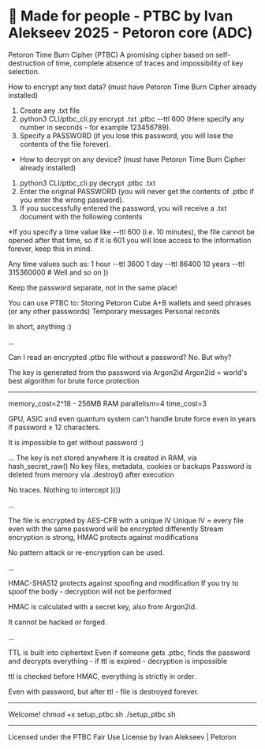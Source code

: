 # 🧠 Made for people - PTBC by Ivan Alekseev 2025 - Petoron core (ADC)

Petoron Time Burn Cipher (PTBC)
A promising cipher based on self-destruction of time, complete absence of traces and impossibility of key selection.

How to encrypt any text data? (must have Petoron Time Burn Cipher already installed)

1) Create any .txt file
2) python3 CLI/ptbc_cli.py encrypt <NAME>.txt <NAME>.ptbc --ttl 600 (Here specify any number in seconds - for example 123456789).
3) Specify a PASSWORD (if you lose this password, you will lose the contents of the file forever).

- How to decrypt on any device? (must have Petoron Time Burn Cipher already installed)

1) python3 CLI/ptbc_cli.py decrypt <NAME>.ptbc <NAME>.txt
2) Enter the original PASSWORD (you will never get the contents of <NAME>.ptbc if you enter the wrong password).
3) If you successfully entered the password, you will receive a <NAME>.txt document with the following contents 

*If you specify a time value like --ttl 600 (i.e. 10 minutes), the file cannot be opened after that time, so if it is 601 you will lose access to the information forever, keep this in mind.

Any time values such as:
1 hour --ttl 3600
1 day --ttl 86400
10 years --ttl 315360000 # Well and so on ))

Keep the password separate, not in the same place! 

You can use PTBC to:
Storing Petoron Cube A+B wallets and seed phrases (or any other passwords)
Temporary messages
Personal records

In short, anything :)




...

Can I read an encrypted .ptbc file without a password?
No. But why?

The key is generated from the password via Argon2id
Argon2id = world's best algorithm for brute force protection
___
memory_cost=2^18 - 256MB RAM
parallelism=4
time_cost=3

GPU, ASIC and even quantum system can't handle brute force even in years if password ≥ 12 characters.

It is impossible to get without password :)

...
The key is not stored anywhere
It is created in RAM, via hash_secret_raw()
No key files, metadata, cookies or backups
Password is deleted from memory via .destroy() after execution

No traces. Nothing to intercept ))))

...

The file is encrypted by AES-CFB with a unique IV
Unique IV = every file even with the same password will be encrypted differently
Stream encryption is strong, HMAC protects against modifications

No pattern attack or re-encryption can be used.

...

HMAC-SHA512 protects against spoofing and modification
If you try to spoof the body - decryption will not be performed

HMAC is calculated with a secret key, also from Argon2id.

It cannot be hacked or forged.

...

 TTL is built into ciphertext
Even if someone gets .ptbc, finds the password and decrypts everything - if ttl is expired - decryption is impossible

ttl is checked before HMAC, everything is strictly in order.

Even with password, but after ttl - file is destroyed forever.


___
Welcome!
chmod +x setup_ptbc.sh
./setup_ptbc.sh

---
Licensed under the PTBC Fair Use License by Ivan Alekseev | Petoron

